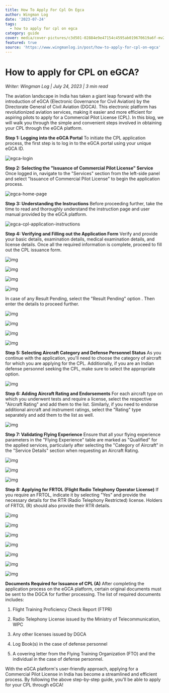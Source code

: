 ```yaml
---
title: How To Apply For Cpl On Egca
author: Wingman Log
date: '2023-07-24'
tags:
  - how to apply for cpl on egca
category: guide
cover: media/cover-pictures/c3d501-02884e9e47154c4595ab019670619a6f-mv2-020f4c68.jpg
featured: true
source: 'https://www.wingmanlog.in/post/how-to-apply-for-cpl-on-egca'
---
```


# How to apply for CPL on eGCA?

*Writer: Wingman Log | July 24, 2023 | 3 min read*

The aviation landscape in India has taken a giant leap forward with the introduction of eGCA (Electronic Governance for Civil Aviation) by the Directorate General of Civil Aviation (DGCA). This electronic platform has revolutionized aviation services, making it easier and more efficient for aspiring pilots to apply for a Commercial Pilot License (CPL). In this blog, we will walk you through the simple and convenient steps involved in obtaining your CPL through the eGCA platform.

**Step 1: Logging into the eGCA Portal** To initiate the CPL application process, the first step is to log in to the eGCA portal using your unique eGCA ID.

![egca-login](media/blog-media/c3d501-b7e95b8096314feb897082f1ede34f83-mv2-a5182af3.png)

**Step 2: Selecting the "Issuance of Commercial Pilot License" Service** Once logged in, navigate to the "Services" section from the left-side panel and select "Issuance of Commercial Pilot License" to begin the application process.

![egca-home-page](media/blog-media/c3d501-6597e5be1b7a4a539813f15ca66c942b-mv2-480037a2.png)

**Step 3: Understanding the Instructions** Before proceeding further, take the time to read and thoroughly understand the instruction page and user manual provided by the eGCA platform.

![egca-cpl-application-instructions](media/blog-media/c3d501-857b6f900a7f4789ba515fd0573d4de6-mv2-842e24e8.png)

**Step 4: Verifying and Filling out the Application Form** Verify and provide your basic details, examination details, medical examination details, and license details. Once all the required information is complete, proceed to fill out the CPL issuance form.

![img](media/blog-media/c3d501-78da8653345b4927b94267ba182b2f56-mv2-ece23e17.png)

![img](media/blog-media/c3d501-ff5a64431d314d1ab97aa9ba0fc66116-mv2-2b69aef3.png)

![img](media/blog-media/c3d501-b3327d9c6452483cb354dc2c2f7b2126-mv2-d3dd05ca.png)

![img](media/blog-media/c3d501-7b18e563e63d4a69be7f42d50111b524-mv2-589a491f.png)

In case of any Result Pending, select the "Result Pending" option . Then enter the details to proceed further.

![img](media/blog-media/c3d501-c5f952cbf3a74198971ff0ed6f61121e-mv2-347aa92a.png)

![img](media/blog-media/c3d501-795e45e14b744f199daa3ce1c2c835fc-mv2-7f70aa21.png)

![img](media/blog-media/c3d501-fa3f75ef349d4271b144dfe8571f9f02-mv2-3229ff05.png)

![img](media/blog-media/c3d501-a99d49c15bba48ebadfc7cb474cdfe33-mv2-4837b634.png)

**Step 5: Selecting Aircraft Category and Defense Personnel Status** As you continue with the application, you'll need to choose the category of aircraft for which you are applying for the CPL. Additionally, if you are an Indian defense personnel seeking the CPL, make sure to select the appropriate option.

![img](media/blog-media/c3d501-01f1d7eba8194684a22cc7630d38a271-mv2-e2c13fd9.png)

**Step 6: Adding Aircraft Rating and Endorsements** For each aircraft type on which you underwent tests and require a license, select the respective "Aircraft Rating" and add them to the list. Similarly, if you need to endorse additional aircraft and instrument ratings, select the "Rating" type separately and add them to the list as well.

![img](media/blog-media/c3d501-6857958f11f64d11bd4e39584c8d81d4-mv2-0bc172a8.png)

**Step 7: Validating Flying Experience** Ensure that all your flying experience parameters in the "Flying Experience" table are marked as "Qualified" for the applied services, particularly after selecting the "Category of Aircraft" in the "Service Details" section when requesting an Aircraft Rating.

![img](media/blog-media/c3d501-995570f568da4cd9ad73c5af97ac5ed7-mv2-3067d052.png)

![img](media/blog-media/c3d501-c4f4081dd937404a928ebf8a9730f3ab-mv2-cea504c9.png)

![img](media/blog-media/c3d501-180bf97075be4398baf1c7a5f95f649f-mv2-8d9c71ff.png)

**Step 8: Applying for FRTOL (Flight Radio Telephony Operator License)** If you require an FRTOL, indicate it by selecting "Yes" and provide the necessary details for the RTR (Radio Telephony Restricted) license. Holders of FRTOL (R) should also provide their RTR details.

![img](media/blog-media/c3d501-0e79b00feb794dfa922229a9f3391d56-mv2-d7a75f64.png)

![img](media/blog-media/c3d501-1e25542f87e84204837f9022eef5c66d-mv2-731e34f1.png)

![img](media/blog-media/c3d501-a772898529294fcfae4232c638333c19-mv2-1f63c3f3.png)

![img](media/blog-media/c3d501-87754a2b7cf9489b8e9a212336c4816e-mv2-a76b5fd5.png)

![img](media/blog-media/c3d501-1ff090f575864454a5eaf7c1e2f9d027-mv2-1845ebbf.png)

![img](media/blog-media/c3d501-5f01b9fb03bc4a50aba608c2c69e7699-mv2-5370d822.png)

![img](media/blog-media/c3d501-3966f1140a4947429f7dbb2417479d65-mv2-3d410f7a.png)

**Documents Required for Issuance of CPL (A)** After completing the application process on the eGCA platform, certain original documents must be sent to the DGCA for further processing. The list of required documents includes:

1.  Flight Training Proficiency Check Report (FTPR)
    
2.  Radio Telephony License issued by the Ministry of Telecommunication, WPC
    
3.  Any other licenses issued by DGCA
    
4.  Log Book(s) in the case of defense personnel
    
5.  A covering letter from the Flying Training Organization (FTO) and the individual in the case of defense personnel.

With the eGCA platform's user-friendly approach, applying for a Commercial Pilot License in India has become a streamlined and efficient process. By following the above step-by-step guide, you'll be able to apply for your CPL through eGCA!
